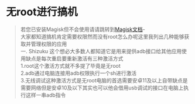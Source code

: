 # 无root进行搞机       
> 若您已安装Magisk但不会使用请请跳转到[Magisk文档](https://chouge1huao.github.io/MagiskDocument/)-           
大家都知道搞机肯定需要权限然而没有root怎么办呢这里我列出几种能够获取并管理权限的应用      
一. Shizuku 这个想必大多数人都知道它是用来提供adb接口给其他应用使用缺点是每次重启要重新激活有三种激活方式      
1.root这个激活方式就不多提了毕竟是无root         
2.adb通过电脑连接用adb权限执行一个sh进行激活            
3.无线调试这种激活方式是无root电脑的首选需要安卓11及以上自带缺点是需要网络但是安卓10及以下其实也可以他会借用usb调试的接口在电脑上执行这样一串adb指令

